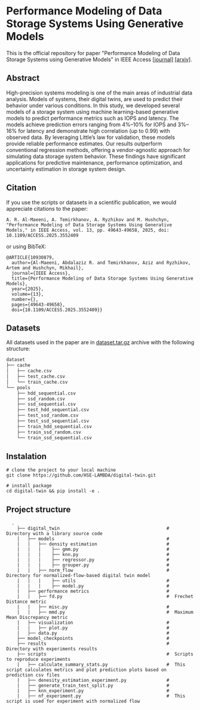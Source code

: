 # Performance Modeling of Data Storage Systems Using Generative Models

This is the official repository for paper "Performance Modeling of Data Storage Systems using Generative Models"  in IEEE Access [[journal]](https://doi.org/10.1109/ACCESS.2025.3552409) [[arxiv]](https://arxiv.org/abs/2307.02073).

## Abstract
High-precision systems modeling is one of the main areas of industrial data analysis. Models of systems, their digital twins, are used to predict their behavior under various conditions. In this study, we developed several models of a storage system using machine learning-based generative models to predict performance metrics such as IOPS and latency. The models achieve prediction errors ranging from 4%–10% for IOPS and 3%–16% for latency and demonstrate high correlation (up to 0.99) with observed data. By leveraging Little’s law for validation, these models provide reliable performance estimates. Our results outperform conventional regression methods, offering a vendor-agnostic approach for simulating data storage system behavior. These findings have significant applications for predictive maintenance, performance optimization, and uncertainty estimation in storage system design.

## Citation
If you use the scripts or datasets in a scientific publication, we would appreciate citations to the paper:

```
A. R. Al-Maeeni, A. Temirkhanov, A. Ryzhikov and M. Hushchyn, "Performance Modeling of Data Storage Systems Using Generative Models," in IEEE Access, vol. 13, pp. 49643-49658, 2025, doi: 10.1109/ACCESS.2025.3552409
```

or using BibTeX:

```
@ARTICLE{10930879,
  author={Al-Maeeni, Abdalaziz R. and Temirkhanov, Aziz and Ryzhikov, Artem and Hushchyn, Mikhail},
  journal={IEEE Access}, 
  title={Performance Modeling of Data Storage Systems Using Generative Models}, 
  year={2025},
  volume={13},
  number={},
  pages={49643-49658},
  doi={10.1109/ACCESS.2025.3552409}}
```
## Datasets

All datasets used in the paper are in [dataset.tar.gz](https://github.com/HSE-LAMBDA/digital-twin/blob/master/dataset.tar.gz) archive with the following structure:

```bash
dataset
├── cache
│   ├── cache.csv
│   ├── test_cache.csv
│   └── train_cache.csv
└── pools
    ├── hdd_sequential.csv
    ├── ssd_random.csv
    ├── ssd_sequential.csv
    ├── test_hdd_sequential.csv
    ├── test_ssd_random.csv
    ├── test_ssd_sequential.csv
    ├── train_hdd_sequential.csv
    ├── train_ssd_random.csv
    └── train_ssd_sequential.csv
```

## Instalation

```
# clone the project to your local machine
git clone https://github.com/HSE-LAMBDA/digital-twin.git

# install package
cd digital-twin && pip install -e .
```

## Project structure
```
  .
    ├── digital_twin                                        #  Directory with a library source code
    │   ├── models                                          #
    |   |   ├── density estimation                          #
    |   |   |    ├── gmm.py                                 #
    |   |   |    ├── knn.py                                 #
    |   |   |    ├── regressor.py                           #
    |   |   |    ├── grouper.py                             #
    |   |   ├── norm_flow                                   #  Directory for normalized-flow-based digital twin model
    |   |   |    ├── utils                                  #  
    |   |   |    ├── model.py                               #  
    |   ├── performance metrics                             #
    |   |   ├── fd.py                                       #  Frechet Distance metric
    |   |   ├── misc.py                                     # 
    |   |   ├── mmd.py                                      #  Maximum Mean Discrepancy metric 
    |   ├── visualization                                   #
    |   |   ├── plot.py                                     #  
    |   ├── data.py                                         #
    ├── model_checkpoints                                   #
    ├── results                                             #  Directory with experiments results
    ├── scripts                                             #  Scripts to reproduce experiments
    |   ├── calculate_summary_stats.py                      #  This script calculates metrics and plot prediction plots based on prediction csv files
    |   ├── denesity_estimation_experiment.py               #
    |   ├── generate_train_test_split.py                    #
    |   ├── knn_experiment.py                               # 
    |   ├── nf_experiment.py                                #  This script is used for experiment with normalized flow
```
